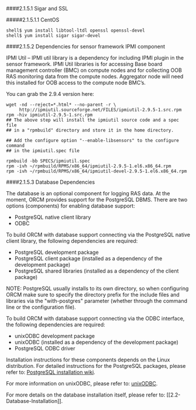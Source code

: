####2.1.5.1 Sigar and SSL

#####2.1.5.1.1 CentOS
```
shell$ yum install libtool-ltdl openssl openssl-devel
shell$ yum install sigar sigar-devel
```
####2.1.5.2 Dependencies for sensor framework IPMI component

IPMI Util – IPMI util library is a dependency for including IPMI plugin in the sensor framework.  IPMI Util libraries is for accessing Base board management controller (BMC) on compute nodes and for collecting OOB RAS monitoring data from the compute nodes. Aggregator node will need this installed for OOB access to the compute node BMC’s.

You can grab the 2.9.4 version here:
```
wget -nd --reject=*.html* --no-parent -r \
     http://ipmiutil.sourceforge.net/FILES/ipmiutil-2.9.5-1.src.rpm
rpm -hiv ipmiutil-2.9.5-1.src.rpm
## The above step will install the ipmiutil source code and a spec file
## in a "rpmbuild" directory and store it in the home directory.

## Add the configure option "--enable-libsensors" to the configure command
## in the ipmiutil.spec file

rpmbuild -bb SPECS/ipmiutil.spec
rpm -ivh ~/rpmbuild/RPMS/x86_64/ipmiutil-2.9.5-1.el6.x86_64.rpm
rpm -ivh ~/rpmbuild/RPMS/x86_64/ipmiutil-devel-2.9.5-1.el6.x86_64.rpm
```
    
####2.1.5.3 Database Dependencies

The database is an optional component for logging RAS data.  At the moment, ORCM provides support for the PostgreSQL DBMS.  There are two options (components) for enabling database support:

- PostgreSQL native client library
- ODBC

To build ORCM with database support connecting via the PostgreSQL native client library, the following dependencies are required:

- PostgreSQL development package
- PostgreSQL client package (installed as a dependency of the development package)
- PostgreSQL shared libraries (installed as a dependency of the client package)

NOTE: PostgreSQL usually installs to its own directory, so when configuring ORCM make sure to specify the directory prefix for the include files and libraries via the "with-postgres" parameter (whether through the command line or the configuration file).

To build ORCM with database support connecting via the ODBC interface, the following dependencies are required:

- unixODBC development package
- unixODBC (installed as a dependency of the development package)
- PostgreSQL ODBC driver

Installation instructions for these components depends on the Linux distribution.  For detailed instructions for the PostgreSQL packages, please refer to: [PostgreSQL installation wiki](https://wiki.postgresql.org/wiki/Detailed_installation_guides).

For more information on unixODBC, please refer to: [unixODBC](http://www.unixodbc.org/).

For more details on the database installation itself, please refer to: [[2.2-Database-Installation]].